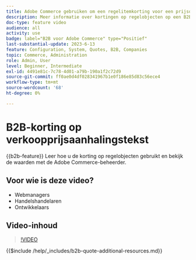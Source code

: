 ```yaml
---
title: Adobe Commerce gebruiken om een regelitemkorting voor een prijsopgave weer te geven
description: Meer informatie over kortingen op regelobjecten op een B2B-prijsopgave in Adobe Commerce
doc-type: feature video
audience: all
activity: use
badge: label="B2B voor Adobe Commerce" type="Positief"
last-substantial-update: 2023-6-13
feature: Configuration, System, Quotes, B2B, Companies
topic: Commerce, Administration
role: Admin, User
level: Beginner, Intermediate
exl-id: 4491e81c-7c78-4d01-a79b-190a1f2c72d9
source-git-commit: ff0ae0d4df028341967b1e0f186e85d83c56ece4
workflow-type: tm+mt
source-wordcount: '68'
ht-degree: 0%

---
```


# B2B-korting op verkoopprijsaanhalingstekst

{{b2b-feature}}
Leer hoe u de korting op regelobjecten gebruikt en bekijk de waarden met de Adobe Commerce-beheerder.

## Voor wie is deze video?

- Webmanagers
- Handelshandelaren
- Ontwikkelaars

## Video-inhoud

>[!VIDEO](https://video.tv.adobe.com/v/3420415?learn=on)

{{$include /help/_includes/b2b-quote-additional-resources.md}}
